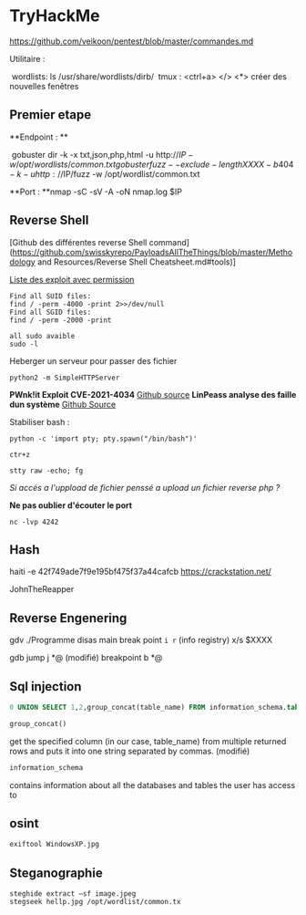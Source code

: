 # TryHackMe



https://github.com/veikoon/pentest/blob/master/commandes.md

Utilitaire :

​	wordlists: ls /usr/share/wordlists/dirb/
​	tmux : <ctrl+a> </> <*>  créer des nouvelles fenêtres

## Premier etape

**Endpoint : ** 

​					gobuster dir -k -x txt,json,php,html -u http://$IP -w /opt/wordlists/common.txt
​					gobuster fuzz --exclude-length XXXX -b 404 -k -u http://$IP/fuzz -w /opt/wordlist/common.txt

**Port : **nmap -sC -sV -A -oN nmap.log $IP

## Reverse Shell

[Github des différentes reverse Shell command](https://github.com/swisskyrepo/PayloadsAllTheThings/blob/master/Methodology and Resources/Reverse Shell Cheatsheet.md#tools)]

[Liste des exploit avec permission](https://gtfobins.github.io/)

```
Find all SUID files:
find / -perm -4000 -print 2>>/dev/null
Find all SGID files:
find / -perm -2000 -print 
```



```
all sudo avaible
sudo -l
```



Heberger un serveur pour passer des fichier

```
python2 -m SimpleHTTPServer
```



**PWnk!it    Exploit CVE-2021-4034**  [Github  source](https://github.com/ly4k/PwnKit)
**LinPeass analyse des faille dun système** [Github Source](https://github.com/carlospolop/PEASS-ng/tree/master/linPEAS)



Stabiliser bash :

```
python -c 'import pty; pty.spawn("/bin/bash")'

ctr+z

stty raw -echo; fg
```



*Si accés a l'uppload de fichier penssé a upload un fichier reverse php ?*

**Ne pas oublier d'écouter le port**

```
nc -lvp 4242
```



## Hash

haiti -e 42f749ade7f9e195bf475f37a44cafcb
https://crackstation.net/

JohnTheReapper

## Reverse Engenering

gdv ./Programme
disas main
break point
`i r` (info registry)
x/s $XXXX



gdb
jump j *@ (modifié)
breakpoint b *@

## Sql injection

```sql
0 UNION SELECT 1,2,group_concat(table_name) FROM information_schema.tables WHERE table_schema = 'sqli_one'
```

```sql
group_concat()
```

get the specified column (in our case, table_name) from multiple returned rows and puts it into one string separated by commas. (modifié)

```sql
information_schema
```

contains information about all the databases and tables the user has access to


## osint 

```bash
exiftool WindowsXP.jpg  
```

## Steganographie

```
steghide extract –sf image.jpeg
stegseek hellp.jpg /opt/wordlist/common.tx
```



